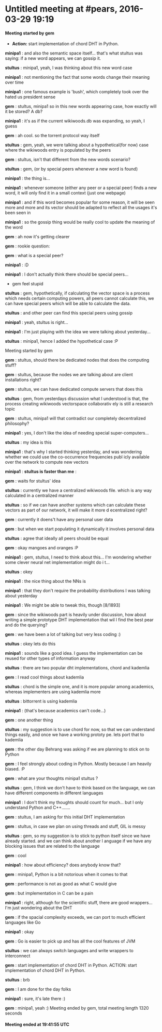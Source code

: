 # Untitled meeting at #pears, 2016-03-29 19:19

#### Meeting started by gem

*   <span style="font-weight: bold">Action:</span> start implementation of chord DHT in Python.


**minipa1** : and also the semantic space itself... that's what stultus was
saying: if a new word appears, we can gossip it.

**stultus** : minipa1, yeah, I was thinking about this new word case

**minipa1** : not mentioning the fact that some words change their meaning
over time

**minipa1** : one famous example is 'bush', which completely took over the
hated us president sense

**gem** : stultus, minipa1 so in this new words appearing case, how exactly
will it be stored? A db?

**minipa1** : it's as if the current wikiwoods.db was expanding, so yeah, I
guess

**gem** : ah cool. so the torrent protocol way itself

**stultus** : gem, yeah, we were talking about a hypothetical(for now)  case
where the wikiwoods entry is populated by the peers

**gem** : stultus, isn't that different from the new words scenario?

**stultus** : gem, (or by special peers whenever a new word is found)

**minipa1** : the thing is...

**minipa1** : whenever someone (either any peer or a special peer) finds a
new word, it will only find it in a small context (just one webpage)

**minipa1** : and if this word becomes popular for some reason, it will be
seen more and more and its vector should be adapted to reflect all the
usages it's been seen in

**minipa1** : so the gossip thing would be really cool to update the meaning
of the word

**gem** : ah now it's getting clearer

**gem** : rookie question:

**gem** : what is a special peer?

**minipa1** : :D

**minipa1** : I don't actually think there should be special peers...
* gem feel stupid

**stultus** : gem, hypothetically, if calculating the vector space is a
process which needs certain computing powers, all peers cannot calculate
this, we can have special peers which will be able to calculate the
data.

**stultus** : and other peer can find this special peers using gossip

**minipa1** : yeah, stultus is right...

**minipa1** : I'm just playing with the idea we were talking about
yesterday...

**stultus** : minipa1, hence I added the hypothetical case :P

Meeting started by gem

**gem** : stultus, should there be  dedicated nodes that does the
computing stuff?

**gem** : stultus, because the nodes we are talking about are
client installations right?

**gem** : stultus, we can have dedicated compute servers that
does this

**stultus** : gem, from yesterdays discussion what I understood
is that, the process creating wikiwoods vectorspace collaborativ
ely is still a research topic

**gem** : stultus, minipa1 will that contradict our completely
decentralized philosophy?

**minipa1** : yes, I don't like the idea of needing special
super-computers...

**stultus** : my idea is this

**minipa1** : that's why I started thinking yesterday, and was
wondering whether we could use the co-occurrence frequencies publ
icly available over the network to compute new vectors

**minipa1** :
**stultus is faster than me** :

**gem** : waits for stultus' idea

**stultus** : currently we have a centralized wikiwoods file.
which is any way calculated in a centralized manner

**stultus** : so if we can have another systems which can
calculate these vectors as part of our network, it will make it more d
ecentralized right?

**gem** : currently it doens't have any personal user data

**gem** : but when we start populating it dynamically it involves
personal data

**stultus** : agree that ideally all peers should be equal

**gem** : okay mangoes and oranges :P

**minipa1** : gem, stultus, I need to think about this... I'm
wondering whether some clever neural net implementation might do i
t...

**stultus** : okey

**minipa1** : the nice thing about the NNs is

**minipa1** : that they don't require the probability
distributions I was talking about yesterday

**minipa1** : We might be able to tweak this, though
[8/1893]

**gem** : since the wikiwoods part is heavily under discussion,
how about writing a simple prototype DHT implementation that wil
l find the best pear and do the querying?

**gem** : we have been a lot of talking but very less coding :)

**stultus** : okey lets do this

**minipa1** : sounds like a good idea. I guess the implementation
can be reused for other types of information anyway

**stultus** : there are two popular dht implementations, chord
and kademlia

**gem** : I read cool things about kademlia

**stultus** : chord is the simple one, and it is more popular
among academics,  whereas implementers are using kademlia more

**stultus** : bittorrent is using kademlia

**minipa1** : (that's because academics can't code...)

**gem** : one another thing

**stultus** : my suggestion is to use chord for now, so that we
can understand things easily, and once we have a working prototy
pe. lets port that to kademlia

**gem** : the other day Behrang was asking if we are planning to
stick on to Python

**gem** : I feel strongly about coding in Python. Mostly because
I am heavily biased. :P

**gem** : what are your thoughts minipa1 stultus ?

**stultus** : gem, I think we don't have to think based on the
language, we can have different components in different languages

**minipa1** : I don't think my thoughts should count for much...
but I only understand Python and C++.......

**gem** : stultus, I am asking for this initial DHT
implementation

**gem** : stultus, in case we plan on using threads and stuff,
GIL is messy

**stultus** : gem, so my suggestion is to stick to python itself
since we have already started. and we can think about another l
anguage if we have any blocking issues that are related to the language

**gem** : cool

**minipa1** : how about efficiency? does anybody know that?

**gem** : minipa1, Python is a bit notorious when it comes to
that

**gem** : performance is not as good as what C would give

**gem** : but implementation in C can be a pain

**minipa1** : right, although for the scientific stuff, there are
good wrappers... I'm just wondering about the DHT

**gem** : if the spacial complexity exceeds, we can port to much
efficient languages like Go

**minipa1** : okay

**gem** : Go is easier to pick up and has all the cool features
of JVM

**stultus** : we can always switch languages and write wrappers
to interconnect

**gem** : start implementation of chord DHT in Python.
ACTION: start implementation of chord DHT in Python.

**stultus** : brb

**gem** : I am done for the day folks

**minipa1** : sure, it's late there :)

**gem** : minipa1, yeah :)
Meeting ended by gem, total meeting length 1320 seconds



#### Meeting ended at 19:41:55 UTC
